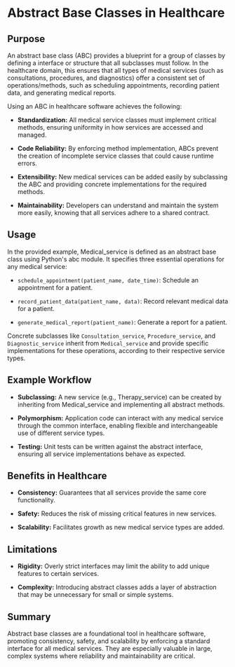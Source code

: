 # Abstract Base Classes in Healthcare

## Purpose

An abstract base class (ABC) provides a blueprint for a group of classes by defining a interface or structure that all subclasses must follow. In the healthcare domain, this ensures that all types of medical services (such as consultations, procedures, and diagnostics) offer a consistent set of operations/methods, such as scheduling appointments, recording patient data, and generating medical reports.

Using an ABC in healthcare software achieves the following:

- **Standardization:** All medical service classes must implement critical methods, ensuring uniformity in how services are accessed and managed.

- **Code Reliability:** By enforcing method implementation, ABCs prevent the creation of incomplete service classes that could cause runtime errors.

- **Extensibility:** New medical services can be added easily by subclassing the ABC and providing concrete implementations for the required methods.

- **Maintainability:** Developers can understand and maintain the system more easily, knowing that all services adhere to a shared contract.

## Usage
In the provided example, Medical_service is defined as an abstract base class using Python's abc module. It specifies three essential operations for any medical service:

- `schedule_appointment(patient_name, date_time)`: Schedule an appointment for a patient.

- `record_patient_data(patient_name, data)`: Record relevant medical data for a patient.

- `generate_medical_report(patient_name)`: Generate a report for a patient.

Concrete subclasses like `Consultation_service`, `Procedure_service`, and `Diagnostic_service` inherit from `Medical_service` and provide specific implementations for these operations, according to their respective service types.

## Example Workflow
- **Subclassing:** A new service (e.g., Therapy_service) can be created by inheriting from Medical_service and implementing all abstract methods.

- **Polymorphism:** Application code can interact with any medical service through the common interface, enabling flexible and interchangeable use of different service types.

- **Testing:** Unit tests can be written against the abstract interface, ensuring all service implementations behave as expected.

## Benefits in Healthcare
- **Consistency:** Guarantees that all services provide the same core functionality.

- **Safety:** Reduces the risk of missing critical features in new services.

- **Scalability:** Facilitates growth as new medical service types are added.

## Limitations
- **Rigidity:** Overly strict interfaces may limit the ability to add unique features to certain services.

- **Complexity:** Introducing abstract classes adds a layer of abstraction that may be unnecessary for small or simple systems.

## Summary
Abstract base classes are a foundational tool in healthcare software, promoting consistency, safety, and scalability by enforcing a standard interface for all medical services. They are especially valuable in large, complex systems where reliability and maintainability are critical.